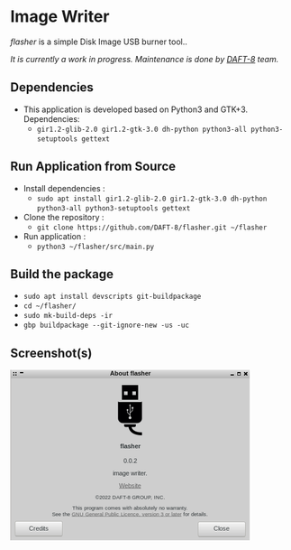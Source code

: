 # Image Writer

_flasher_ is a simple Disk Image USB burner tool..

_It is currently a work in progress. Maintenance is done by <a href="https://www.github.com/DAFT-8/">DAFT-8</a> team._

## Dependencies

* This application is developed based on Python3 and GTK+3. Dependencies:
  * ```gir1.2-glib-2.0 gir1.2-gtk-3.0 dh-python python3-all python3-setuptools gettext```

## Run Application from Source

* Install dependencies :
  * ```sudo apt install gir1.2-glib-2.0 gir1.2-gtk-3.0 dh-python python3-all python3-setuptools gettext```
* Clone the repository :
  * ```git clone https://github.com/DAFT-8/flasher.git ~/flasher```
* Run application :
  * ```python3 ~/flasher/src/main.py```

## Build the package

* `sudo apt install devscripts git-buildpackage`
* `cd ~/flasher/`
* `sudo mk-build-deps -ir`
* `gbp buildpackage --git-ignore-new -us -uc`

## Screenshot(s)

![flasher](screenshot.png)
